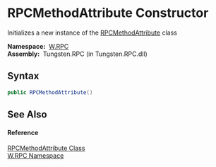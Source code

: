 RPCMethodAttribute Constructor
==============================
  Initializes a new instance of the [RPCMethodAttribute][1] class

  **Namespace:**  [W.RPC][2]  
  **Assembly:**  Tungsten.RPC (in Tungsten.RPC.dll)

Syntax
------

```csharp
public RPCMethodAttribute()
```


See Also
--------

#### Reference
[RPCMethodAttribute Class][1]  
[W.RPC Namespace][2]  

[1]: README.md
[2]: ../README.md
[3]: ../../_icons/Help.png